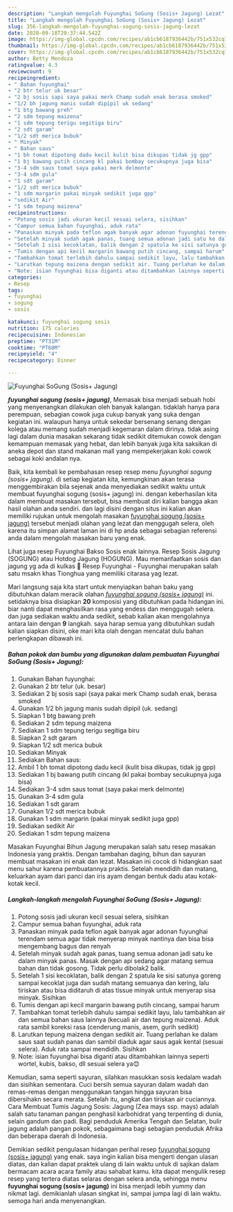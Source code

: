 ```yaml
---
description: "Langkah mengolah Fuyunghai SoGung (Sosis+ Jagung) Lezat"
title: "Langkah mengolah Fuyunghai SoGung (Sosis+ Jagung) Lezat"
slug: 356-langkah-mengolah-fuyunghai-sogung-sosis-jagung-lezat
date: 2020-09-18T20:37:44.542Z
image: https://img-global.cpcdn.com/recipes/ab1cb6187936442b/751x532cq70/fuyunghai-sogung-sosis-jagung-foto-resep-utama.jpg
thumbnail: https://img-global.cpcdn.com/recipes/ab1cb6187936442b/751x532cq70/fuyunghai-sogung-sosis-jagung-foto-resep-utama.jpg
cover: https://img-global.cpcdn.com/recipes/ab1cb6187936442b/751x532cq70/fuyunghai-sogung-sosis-jagung-foto-resep-utama.jpg
author: Betty Mendoza
ratingvalue: 4.3
reviewcount: 9
recipeingredient:
- " Bahan fuyunghai"
- "2 btr telur uk besar"
- "2 bj sosis sapi saya pakai merk Champ sudah enak berasa smoked"
- "1/2 bh jagung manis sudah dipipil uk sedang"
- "1 btg bawang preh"
- "2 sdm tepung maizena"
- "1 sdm tepung terigu segitiga biru"
- "2 sdt garam"
- "1/2 sdt merica bubuk"
- " Minyak"
- " Bahan saus"
- "1 bh tomat dipotong dadu kecil kulit bisa dikupas tidak jg gpp"
- "1 bj bawang putih cincang kl pakai bombay secukupnya juga bisa"
- "3-4 sdm saus tomat saya pakai merk delmonte"
- "3-4 sdm gula"
- "1 sdt garam"
- "1/2 sdt merica bubuk"
- "1 sdm margarin pakai minyak sedikit juga gpp"
- "sedikit Air"
- "1 sdm tepung maizena"
recipeinstructions:
- "Potong sosis jadi ukuran kecil sesuai selera, sisihkan"
- "Campur semua bahan fuyunghai, aduk rata"
- "Panaskan minyak pada teflon agak banyak agar adonan fuyunghai terendam semua agar tidak menyerap minyak nantinya dan bisa bisa mengembang bagus dan renyah"
- "Setelah minyak sudah agak panas, tuang semua adonan jadi satu ke dalam minyak panas. Masak dengan api sedang agar matang semua bahan dan tidak gosong. Tidak perlu dibolak2 balik."
- "Setelah 1 sisi kecoklatan, balik dengan 2 spatula ke sisi satunya goreng sampai kecoklat juga dan sudah matang semuanya dan kering, lalu tiriskan atau bisa diditaruh di atas tissue minyak untuk menyerap sisa minyak. Sisihkan"
- "Tumis dengan api kecil margarin bawang putih cincang, sampai harum"
- "Tambahkan tomat terlebih dahulu sampai sedikit layu, lalu tambahkan air dan semua bahan saus lainnya (kecuali air dan tepung maizena). Aduk rata sambil koreksi rasa (cenderung manis, asem, gurih sedikit)"
- "Larutkan tepung maizena dengan sedikit air. Tuang perlahan ke dalam saus saat sudah panas dan sambil diaduk agar saus agak kental (sesuai selera). Aduk rata sampai mendidih. Sisihkan"
- "Note: isian fuyunghai bisa diganti atau ditambahkan lainnya seperti wortel, kubis, bakso, dll sesuai selera ya😊"
categories:
- Resep
tags:
- fuyunghai
- sogung
- sosis

katakunci: fuyunghai sogung sosis 
nutrition: 175 calories
recipecuisine: Indonesian
preptime: "PT31M"
cooktime: "PT60M"
recipeyield: "4"
recipecategory: Dinner

---
```



![Fuyunghai SoGung (Sosis+ Jagung)](https://img-global.cpcdn.com/recipes/ab1cb6187936442b/751x532cq70/fuyunghai-sogung-sosis-jagung-foto-resep-utama.jpg)

<b><i>fuyunghai sogung (sosis+ jagung)</i></b>, Memasak bisa menjadi sebuah hobi yang menyenangkan dilakukan oleh banyak kalangan. tidaklah hanya para perempuan, sebagian cowok juga cukup banyak yang suka dengan kegiatan ini. walaupun hanya untuk sekedar bersenang senang dengan kolega atau memang sudah menjadi kegemaran dalam dirinya. tidak asing lagi dalam dunia masakan sekarang tidak sedikit ditemukan cowok dengan kemampuan memasak yang hebat, dan lebih banyak juga kita saksikan di aneka depot dan stand makanan mall yang mempekerjakan koki cowok sebagai koki andalan nya.

Baik, kita kembali ke pembahasan resep resep menu <i>fuyunghai sogung (sosis+ jagung)</i>. di setiap kegiatan kita, kemungkinan akan terasa menggembirakan bila sejenak anda menyediakan sedikit waktu untuk membuat fuyunghai sogung (sosis+ jagung) ini. dengan keberhasilan kita dalam membuat masakan tersebut, bisa membuat diri kalian bangga akan hasil olahan anda sendiri. dan lagi disini dengan situs ini kalian akan memiliki rujukan untuk mengolah masakan <u>fuyunghai sogung (sosis+ jagung)</u> tersebut menjadi olahan yang lezat dan menggugah selera, oleh karena itu simpan alamat laman ini di hp anda sebagai sebagian referensi anda dalam mengolah masakan baru yang enak.

Lihat juga resep Fuyunghai Bakso Sosis enak lainnya. Resep Sosis Jagung (SOGUNG) atau Hotdog Jagung (HOGUNG). Mau memanfaatkan sosis dan jagung yg ada di kulkas 🤗 Resep Fuyunghai - Fuyunghai merupakan salah satu msakn khas Tionghua yang memiliki citarasa yag lezat.


Mari langsung saja kita start untuk menyiapkan bahan baku yang dibutuhkan dalam meracik olahan <u><i>fuyunghai sogung (sosis+ jagung)</i></u> ini. setidaknya bisa disiapkan <b>20</b> komposisi yang dibutuhkan pada hidangan ini. biar nanti dapat menghasilkan rasa yang endess dan menggugah selera. dan juga sediakan waktu anda sedikit, sebab kalian akan mengolahnya antara lain dengan <b>9</b> langkah. saya harap semua yang dibutuhkan sudah kalian siapkan disini, oke mari kita olah dengan mencatat dulu bahan perlengkapan dibawah ini.

<!--inarticleads1-->

##### Bahan pokok dan bumbu yang digunakan dalam pembuatan Fuyunghai SoGung (Sosis+ Jagung):

1. Gunakan  Bahan fuyunghai:
1. Gunakan 2 btr telur (uk. besar)
1. Sediakan 2 bj sosis sapi (saya pakai merk Champ sudah enak, berasa smoked
1. Gunakan 1/2 bh jagung manis sudah dipipil (uk. sedang)
1. Siapkan 1 btg bawang preh
1. Sediakan 2 sdm tepung maizena
1. Sediakan 1 sdm tepung terigu segitiga biru
1. Siapkan 2 sdt garam
1. Siapkan 1/2 sdt merica bubuk
1. Sediakan  Minyak
1. Sediakan  Bahan saus:
1. Ambil 1 bh tomat dipotong dadu kecil (kulit bisa dikupas, tidak jg gpp)
1. Sediakan 1 bj bawang putih cincang (kl pakai bombay secukupnya juga bisa)
1. Sediakan 3-4 sdm saus tomat (saya pakai merk delmonte)
1. Gunakan 3-4 sdm gula
1. Sediakan 1 sdt garam
1. Gunakan 1/2 sdt merica bubuk
1. Gunakan 1 sdm margarin (pakai minyak sedikit juga gpp)
1. Sediakan sedikit Air
1. Sediakan 1 sdm tepung maizena


Masakan Fuyunghai Bihun Jagung merupakan salah satu resep masakan Indonesia yang praktis. Dengan tambahan daging, bihun dan sayuran membuat masakan ini enak dan lezat. Masakan ini cocok di hidangkan saat menu sahur karena pembuatannya praktis. Setelah mendidih dan matang, keluarkan ayam dari panci dan iris ayam dengan bentuk dadu atau kotak-kotak kecil. 

<!--inarticleads2-->

##### Langkah-langkah mengolah Fuyunghai SoGung (Sosis+ Jagung):

1. Potong sosis jadi ukuran kecil sesuai selera, sisihkan
1. Campur semua bahan fuyunghai, aduk rata
1. Panaskan minyak pada teflon agak banyak agar adonan fuyunghai terendam semua agar tidak menyerap minyak nantinya dan bisa bisa mengembang bagus dan renyah
1. Setelah minyak sudah agak panas, tuang semua adonan jadi satu ke dalam minyak panas. Masak dengan api sedang agar matang semua bahan dan tidak gosong. Tidak perlu dibolak2 balik.
1. Setelah 1 sisi kecoklatan, balik dengan 2 spatula ke sisi satunya goreng sampai kecoklat juga dan sudah matang semuanya dan kering, lalu tiriskan atau bisa diditaruh di atas tissue minyak untuk menyerap sisa minyak. Sisihkan
1. Tumis dengan api kecil margarin bawang putih cincang, sampai harum
1. Tambahkan tomat terlebih dahulu sampai sedikit layu, lalu tambahkan air dan semua bahan saus lainnya (kecuali air dan tepung maizena). Aduk rata sambil koreksi rasa (cenderung manis, asem, gurih sedikit)
1. Larutkan tepung maizena dengan sedikit air. Tuang perlahan ke dalam saus saat sudah panas dan sambil diaduk agar saus agak kental (sesuai selera). Aduk rata sampai mendidih. Sisihkan
1. Note: isian fuyunghai bisa diganti atau ditambahkan lainnya seperti wortel, kubis, bakso, dll sesuai selera ya😊


Kemudian, sama seperti sayuran, silahkan masukkan sosis kedalam wadah dan sisihkan sementara. Cuci bersih semua sayuran dalam wadah dan remas-remas dengan menggunakan tangan hingga sayuran bisa dibersihakn secara merata. Setelah itu, angkat dan tiriskan air cuciannya. Cara Membuat Tumis Jagung Sosis: Jagung (Zea mays ssp. mays) adalah salah satu tanaman pangan penghasil karbohidrat yang terpenting di dunia, selain gandum dan padi. Bagi penduduk Amerika Tengah dan Selatan, bulir jagung adalah pangan pokok, sebagaimana bagi sebagian penduduk Afrika dan beberapa daerah di Indonesia. 

Demikian sedikit pengulasan hidangan perihal resep <u>fuyunghai sogung (sosis+ jagung)</u> yang enak. saya ingin kalian bisa mengerti dengan ulasan diatas, dan kalian dapat praktek ulang di lain waktu untuk di sajikan dalam bermacam acara acara family atau sahabat kamu. kita dapat mengulik resep resep yang tertera diatas selaras dengan selera anda, sehingga menu <b>fuyunghai sogung (sosis+ jagung)</b> ini bisa menjadi lebih yummy dan nikmat lagi. demikianlah ulasan singkat ini, sampai jumpa lagi di lain waktu. semoga hari anda menyenangkan.

